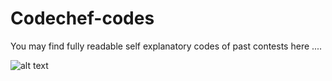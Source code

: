 # Codechef-codes
You may find fully readable self explanatory codes of past contests here ....

![alt text](https://img.shields.io/badge/self%20explanatory-code-blue.svg)


